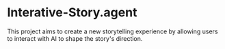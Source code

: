 # Interative-Story.agent
This project aims to create a new storytelling experience by allowing users to interact with AI to shape the story's direction.
